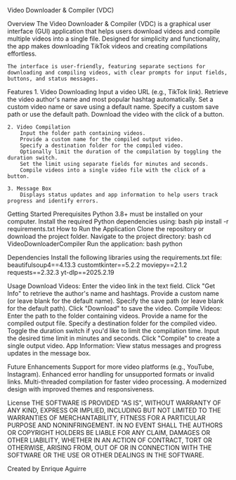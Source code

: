 Video Downloader & Compiler (VDC)


Overview
    The Video Downloader & Compiler (VDC) is a graphical user interface (GUI) application that helps users download videos and compile multiple videos into a single file. Designed for simplicity and functionality, the app makes downloading TikTok videos and creating compilations effortless.

    The interface is user-friendly, featuring separate sections for downloading and compiling videos, with clear prompts for input fields, buttons, and status messages.


Features
    1. Video Downloading
        Input a video URL (e.g., TikTok link).
        Retrieve the video author's name and most popular hashtag automatically.
        Set a custom video name or save using a default name.
        Specify a custom save path or use the default path.
        Download the video with the click of a button.

    2. Video Compilation
        Input the folder path containing videos.
        Provide a custom name for the compiled output video.
        Specify a destination folder for the compiled video.
        Optionally limit the duration of the compilation by toggling the duration switch.
        Set the limit using separate fields for minutes and seconds.
        Compile videos into a single video file with the click of a button.

    3. Message Box
        Displays status updates and app information to help users track progress and identify errors.


Getting Started
    Prerequisites
        Python 3.8+ must be installed on your computer.
        Install the required Python dependencies using:
            bash
            pip install -r requirements.txt
    How to Run the Application
        Clone the repository or download the project folder.
        Navigate to the project directory:
            bash
            cd VideoDownloaderCompiler
        Run the application:
            bash
            python


Dependencies
    Install the following libraries using the requirements.txt file:
        beautifulsoup4==4.13.3
        customtkinter==5.2.2
        moviepy==2.1.2
        requests==2.32.3
        yt-dlp==2025.2.19


Usage
    Download Videos:
        Enter the video link in the text field.
        Click "Get Info" to retrieve the author's name and hashtags.
        Provide a custom name (or leave blank for the default name).
        Specify the save path (or leave blank for the default path).
        Click "Download" to save the video.
    Compile Videos:
        Enter the path to the folder containing videos.
        Provide a name for the compiled output file.
        Specify a destination folder for the compiled video.
        Toggle the duration switch if you'd like to limit the compilation time.
        Input the desired time limit in minutes and seconds.
        Click "Compile" to create a single output video.
    App Information:
        View status messages and progress updates in the message box.


Future Enhancements
    Support for more video platforms (e.g., YouTube, Instagram).
    Enhanced error handling for unsupported formats or invalid links.
    Multi-threaded compilation for faster video processing.
    A modernized design with improved themes and responsiveness.


License
    THE SOFTWARE IS PROVIDED "AS IS", WITHOUT WARRANTY OF ANY KIND, EXPRESS OR IMPLIED, INCLUDING BUT NOT LIMITED TO THE WARRANTIES OF MERCHANTABILITY, FITNESS FOR A PARTICULAR PURPOSE AND NONINFRINGEMENT. IN NO EVENT SHALL THE AUTHORS OR COPYRIGHT HOLDERS BE LIABLE FOR ANY CLAIM, DAMAGES OR OTHER LIABILITY, WHETHER IN AN ACTION OF CONTRACT, TORT OR OTHERWISE, ARISING FROM, OUT OF OR IN CONNECTION WITH THE SOFTWARE OR THE USE OR OTHER DEALINGS IN THE SOFTWARE.


Created by Enrique Aguirre
